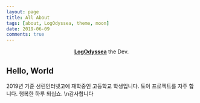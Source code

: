 ```yaml
---
layout: page
title: All About
tags: [about, LogOdyssea, theme, moon]
date: 2019-06-09
comments: true
---
```


<center><a href="https://github.com/taeboranger"><b>LogOdyssea</b></a> the Dev.</center>

## Hello, World

2019년 기준 선린인터넷고에 재학중인 고등학교 학생입니다.
토이 프로젝트를 자주 합니다. 행복한 하루 되십쇼. \n감사합니다